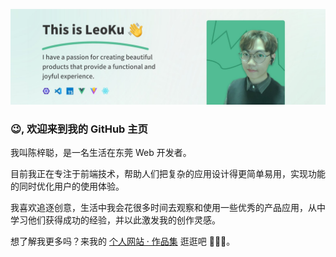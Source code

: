 ![Hi, I’m LeoKu. A front-end developer who loves marking art of code.](./profile-banner.jpg)

### 😉, 欢迎来到我的 GitHub 主页

我叫陈梓聪，是一名生活在东莞 Web 开发者。

目前我正在专注于前端技术，帮助人们把复杂的应用设计得更简单易用，实现功能的同时优化用户的使用体验。

我喜欢追逐创意，生活中我会花很多时间去观察和使用一些优秀的产品应用，从中学习他们获得成功的经验，并以此激发我的创作灵感。

想了解我更多吗？来我的 [个人网站 · 作品集](https://leoku.top) 逛逛吧 🙆🏻‍♂️。
